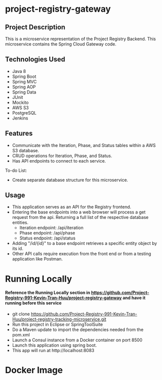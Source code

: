 # project-registry-gateway

## Project Description
This is a microservice representation of the Project Registry Backend. This microservice contains the Spring Cloud Gateway code.

## Technologies Used
* Java 8
* Spring Boot
* Spring MVC
* Spring AOP
* Spring Data
* JUnit
* Mockito
* AWS S3
* PostgreSQL
* Jenkins

## Features
* Communicate with the Iteration, Phase, and Status tables within a AWS S3 database.
* CRUD operations for Iteration, Phase, and Status.
* Has API endpoints to connect to each service.

To-do List:
* Create separate database structure for this microservice.

## Usage
* This application serves as an API for the Registry frontend.
* Entering the base endpoints into a web browser will process a get request from the api. Returning a full list of the respective database entities. 
  - Iteration endpoint: /api/iteration
  - Phase endpoint: /api/phase
  - Status endpoint: /api/status
* Adding "/id/{id}" to a base endpoint retrieves a specific entity object by its id.
* Other API calls require execution from the front end or from a testing application like Postman.

# Running Locally
#### Reference the **Running Locally** section in https://github.com/Project-Registry-991-Kevin-Tran-Huu/project-registry-gateway and have it running before this service
* git clone https://github.com/Project-Registry-991-Kevin-Tran-Huu/project-registry-tracking-microservice.git
* Run this project in Eclipse or SpringToolSuite
* Do a Maven update to import the dependencies needed from the pom.xml
* Launch a Consul instance from a Docker container on port 8500
* Launch this application using spring boot.
* This app will run at http://localhost:8083

# Docker Image
